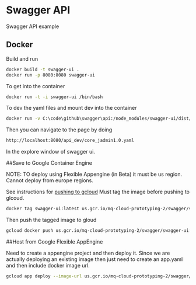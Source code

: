 
# Swagger API

Swagger API example

## Docker

Build and run

```bash
docker build -t swagger-ui .
docker run -p 8080:8080 swagger-ui
```
To get into the container

```bash
docker run -t -i swagger-ui /bin/bash
```

To dev the yaml files and mount dev into the container
```bash
docker run -v C:\code\github\swagger\api:/node_modules/swagger-ui/dist/api_dev  -p 8080:8080 swagger-ui
```

Then you can navigate to the page by doing 
```bash
http://localhost:8080/api_dev/core_jadmin1.0.yaml
```

In the explore window of swagger ui.

##Save to Google Container Engine

NOTE: TO deploy using Flexible Appengine (in Beta) it must be us region. Cannot deploy from europe regions.

See instructions for [pushing to gcloud](https://cloud.google.com/container-registry/docs/pushing)
Must tag the image before pushing to glcoud.

```bash
docker tag swagger-ui:latest us.gcr.io/mq-cloud-prototyping-2/swagger/swagger-ui:0.1
```

Then push the tagged image to gloud
```bash
gcloud docker push us.gcr.io/mq-cloud-prototyping-2/swagger/swagger-ui:0.1
```

##Host from Google Flexible AppEngine

Need to create a appengine project and then deploy it. Since we are actually deploying an existing image then just need to
create an app.yaml and then include docker image url.

```Bash
gcloud app deploy --image-url us.gcr.io/mq-cloud-prototyping-2/swagger/swagger-ui:0.1 --project mq-cloud-prototyping-2
```